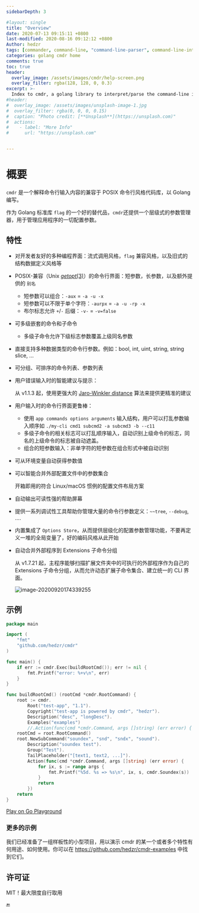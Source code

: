 ```yaml
---
sidebarDepth: 3

#layout: single
title: "Overview"
date: 2020-07-13 09:15:11 +0800
last-modified: 2020-08-16 09:12:12 +0800
Author: hedzr
tags: [commander, command-line, "command-line-parser", command-line-interface,  getops, posix, posix-compatible, hierarchical-configuration, hierarchy, cli, golang]
categories: golang cmdr home
comments: true
toc: true
header:
  overlay_image: /assets/images/cmdr/help-screen.png
  overlay_filter: rgba(128, 128, 0, 0.3)
excerpt: >-
  Index to cmdr, a golang library to interpret/parse the command-line input with POSIX-compliant mode ...
#header:
#  overlay_image: /assets/images/unsplash-image-1.jpg
#  overlay_filter: rgba(0, 0, 0, 0.15)
#  caption: "Photo credit: [**Unsplash**](https://unsplash.com)"
#  actions:
#    - label: "More Info"
#      url: "https://unsplash.com"


---
```






# 概要



`cmdr` 是一个解释命令行输入内容的兼容于 POSIX 命令行风格代码库，以 Golang 编写。

作为 Golang 标准库 `flag` 的一个好的替代品，`cmdr`还提供一个层级式的参数管理器，用于管理应用程序的一切配置参数。




## 特性

- 对开发者友好的多种编程界面：流式调用风格，`flag` 兼容风格，以及旧式的结构数据定义风格等

- POSIX-兼容（Unix [*getopt*(3)](http://man7.org/linux/man-pages/man3/getopt.3.html)）的命令行界面：短参数，长参数，以及额外提供的 `别名`

  - 短参数可以组合：`-aux` = `-a -u -x`
  - 短参数可以不限于单个字符：`-aurpx` = `-a -u -rp -x`
  - 布尔标志允许 `+`/`-` 后缀：`-v-` = `-v=false`

- 可多级嵌套的命令和子命令

  - 多级子命令允许下级标志参数覆盖上级同名参数

- 直接支持多种数据类型的命令行参数。例如：bool, int, uint, string, string slice, ...

- 可分组、可排序的命令列表、参数列表

- 用户错误输入时的智能建议与提示：  

  从 v1.1.3 起，使用更强大的 [Jaro-Winkler distance](https://en.wikipedia.org/wiki/Jaro%E2%80%93Winkler_distance) 算法来提供更精准的建议

- 用户输入时的命令行界面更鲁棒：

  - 使用 `app commands options arguments` 输入结构，用户可以打乱参数输入顺序如 `./my-cli cmd1 subcmd2 -a subcmd3 -b --c11`
  - 多级子命令的相关标志可以打乱顺序输入，自动识别上级命令的标志，同名的上级命令的标志被自动遮盖。
  - 组合的短参数输入：非单字符的短参数在组合形式中被自动识别

- 可从环境变量自动获得参数值

- 可以智能合并外部配置文件中的参数集合  

  开箱即用的符合 Linux/macOS 惯例的配置文件布局方案

- 自动输出可读性强的帮助屏幕

- 提供一系列调试性工具帮助你管理大量的命令行参数定义：`~~tree`, `--debug`, ....

- 内置集成了 `Options Store`，从而提供层级化的配置参数管理功能，不要再定义一堆的全局变量了，好的编码风格从此开始

- 自动合并外部程序到 Extensions 子命令分组

  从 v1.7.21 起，主程序能够扫描扩展文件夹中的可执行的外部程序作为自己的 Extensions 子命令分组，从而允许动态扩展子命令集合、建立统一的 CLI 界面。

  ![image-20200920174339255](https://i.loli.net/2020/09/20/bdvhoMjH6elENOT.png)



## 示例

```go
package main

import (
	"fmt"
	"github.com/hedzr/cmdr"
)

func main() {
	if err := cmdr.Exec(buildRootCmd()); err != nil {
		fmt.Printf("error: %+v\n", err)
	}
}

func buildRootCmd() (rootCmd *cmdr.RootCommand) {
	root := cmdr.
		Root("test-app", "1.1").
		Copyright("test-app is powered by cmdr", "hedzr").
		Description("desc", "longDesc").
		Examples("examples")
		//.Action(func(cmd *cmdr.Command, args []string) (err error) { return; )
	rootCmd = root.RootCommand()
	root.NewSubCommand("soundex", "snd", "sndx", "sound").
		Description("soundex test").
		Group("Test").
		TailPlaceholder("[text1, text2, ...]").
		Action(func(cmd *cmdr.Command, args []string) (err error) {
			for ix, s := range args {
				fmt.Printf("%5d. %s => %s\n", ix, s, cmdr.Soundex(s))
			}
			return
		})
	return
}
```

[Play on Go Playground](https://play.golang.org/p/1yDj-dCJ0bB)


### 更多的示例

我们已经准备了一组样板性的小型项目，用以演示 cmdr 的某一个或者多个特性有何用途、如何使用。你可以在 <https://github.com/hedzr/cmdr-examples> 中找到它们。



## 许可证

MIT！最大限度自行取用



🔚